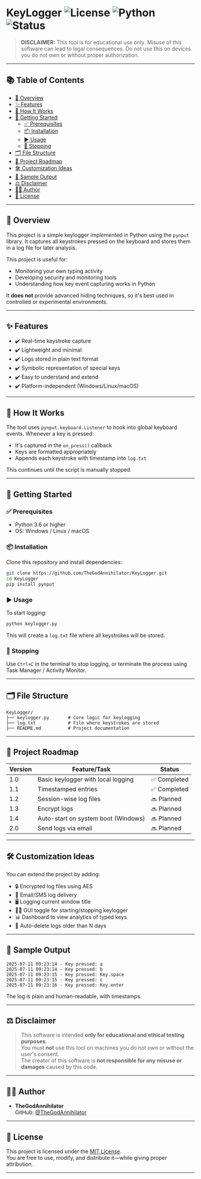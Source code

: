 # KeyLogger ![License](https://img.shields.io/badge/license-MIT-blue.svg) ![Python](https://img.shields.io/badge/python-3.6%2B-brightgreen) ![Status](https://img.shields.io/badge/status-active-success)

> **DISCLAIMER:** This tool is for educational use only. Misuse of this software can lead to legal consequences. Do not use this on devices you do not own or without proper authorization.

---

## 📚 Table of Contents

- [📌 Overview](#-overview)
- [✨ Features](#-features)
- [🧠 How It Works](#-how-it-works)
- [🚀 Getting Started](#-getting-started)
  - [✅ Prerequisites](#-prerequisites)
  - [📦 Installation](#-installation)
  - [▶️ Usage](#️-usage)
  - [🛑 Stopping](#-stopping)
- [🗂️ File Structure](#️-file-structure)
- [🧩 Project Roadmap](#-project-roadmap)
- [🛠️ Customization Ideas](#️-customization-ideas)
- [🧪 Sample Output](#-sample-output)
- [⚖️ Disclaimer](#️-disclaimer)
- [👨‍💻 Author](#-author)
- [📄 License](#-license)

---

## 📌 Overview

This project is a simple keylogger implemented in Python using the `pynput` library. It captures all keystrokes pressed on the keyboard and stores them in a log file for later analysis. 

This project is useful for:
- Monitoring your own typing activity
- Developing security and monitoring tools
- Understanding how key event capturing works in Python

It **does not** provide advanced hiding techniques, so it's best used in controlled or experimental environments.

---

## ✨ Features

- ✔️ Real-time keystroke capture
- ✔️ Lightweight and minimal
- ✔️ Logs stored in plain text format
- ✔️ Symbolic representation of special keys
- ✔️ Easy to understand and extend
- ✔️ Platform-independent (Windows/Linux/macOS)

---

## 🧠 How It Works

The tool uses `pynput.keyboard.Listener` to hook into global keyboard events. Whenever a key is pressed:
- It's captured in the `on_press()` callback
- Keys are formatted appropriately
- Appends each keystroke with timestamp into `log.txt`

This continues until the script is manually stopped.

---

## 🚀 Getting Started

### ✅ Prerequisites

- Python 3.6 or higher
- OS: Windows / Linux / macOS

### 📦 Installation

Clone this repository and install dependencies:

```bash
git clone https://github.com/TheGodAnnihilator/KeyLogger.git
cd KeyLogger
pip install pynput
```

### ▶️ Usage

To start logging:

```bash
python keylogger.py
```

This will create a `log.txt` file where all keystrokes will be stored.

### 🛑 Stopping

Use `Ctrl+C` in the terminal to stop logging, or terminate the process using Task Manager / Activity Monitor.

---

## 🗂️ File Structure

```
KeyLogger/
├── keylogger.py       # Core logic for keylogging
├── log.txt            # File where keystrokes are stored
├── README.md          # Project documentation

```

---

## 🧩 Project Roadmap

| Version | Feature/Task                            | Status       |
|---------|------------------------------------------|--------------|
| 1.0     | Basic keylogger with local logging       | ✅ Completed |
| 1.1     | Timestamped entries                      | ✅ Completed |
| 1.2     | Session-wise log files                   | 🔜 Planned   |
| 1.3     | Encrypt logs                             | 🔜 Planned   |
| 1.4     | Auto-start on system boot (Windows)      | 🔜 Planned   |
| 2.0     | Send logs via email                      | 🔜 Planned   |

---

## 🛠️ Customization Ideas

You can extend the project by adding:
- 🔒 Encrypted log files using AES
- 📩 Email/SMS log delivery
- 🖥️ Logging current window title
- 🧑‍💻 GUI toggle for starting/stopping keylogger
- 📊 Dashboard to view analytics of typed keys
- 🧹 Auto-delete logs older than N days

---

## 🧪 Sample Output

```
2025-07-11 09:23:14 - Key pressed: a
2025-07-11 09:23:14 - Key pressed: b
2025-07-11 09:23:15 - Key pressed: Key.space
2025-07-11 09:23:15 - Key pressed: c
2025-07-11 09:23:16 - Key pressed: Key.enter
```

The log is plain and human-readable, with timestamps.

---

## ⚖️ Disclaimer

> This software is intended **only for educational and ethical testing purposes**.  
> You must **not** use this tool on machines you do not own or without the user's consent.  
> The creator of this software is **not responsible for any misuse or damages** caused by this code.

---

## 👨‍💻 Author

- **TheGodAnnihilator**  
GitHub: [@TheGodAnnihilator](https://github.com/TheGodAnnihilator)

---

## 📄 License

This project is licensed under the [MIT License](LICENSE).  
You are free to use, modify, and distribute it—while giving proper attribution.

---
